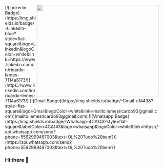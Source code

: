 <img align="right" width="400" height="300" src="https://media.giphy.com/media/ko7twHhomhk8E/giphy.gif">
[![Linkedin Badge](https://img.shields.io/badge/-LinkedIn-blue?style=flat-square&logo=Linkedin&logoColor=white&link=https://www.linkedin.com/in/ricardo-lemes-7114a6173/)](https://www.linkedin.com/in/ricardo-lemes-7114a6173/) 
 [![Gmail Badge](https://img.shields.io/badge/-Gmail-c14438?style=flat-square&logo=Gmail&logoColor=white&link=mailto:lemesricardo93@gmail.com)](mailto:lemesricardo93@gmail.com)
 [![Whatsapp Badge](https://img.shields.io/badge/-Whatsapp-4CA143?style=flat-square&labelColor=4CA143&logo=whatsapp&logoColor=white&link=https://api.whatsapp.com/send?phone=5562999467003&text=Oi,%20Tudo%20bem?)](https://api.whatsapp.com/send?phone=5562999467003&text=Oi,%20Tudo%20bem?)


### Hi there 👋

<!--
**lemesricardo93/lemesricardo93** is a ✨ _special_ ✨ repository because its `README.md` (this file) appears on your GitHub profile.

Here are some ideas to get you started:

- 🔭 I’m currently working on ...
- 🌱 I’m currently learning ...
- 👯 I’m looking to collaborate on ...
- 🤔 I’m looking for help with ...
- 💬 Ask me about ...
- 📫 How to reach me: ...
- 😄 Pronouns: ...
- ⚡ Fun fact: ...
-->
